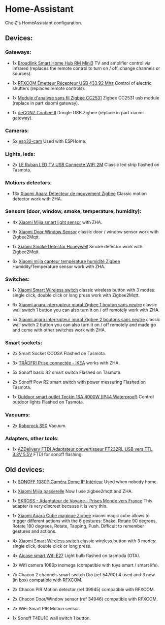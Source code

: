 # Home-Assistant

ChoiZ's HomeAssistant configuration.

## Devices:

### Gateways:

- 1x [Broadlink Smart Home Hub RM Mini3](https://www.amazon.fr/gp/product/B07DPHG521) TV and amplifier control via infrared (replaces the remote control to turn on / off, change channels or sources).

- 1x [RFXCOM Émetteur Récepteur USB 433,92 Mhz](https://www.amazon.fr/gp/product/B07HQYXCV5) Control of electric shutters (replaces remote controls).

- 1x [Module d'analyse sans fil Zigbee CC2531](https://fr.aliexpress.com/item/4000070685708.html) Zigbee CC2531 usb module (replace in part xiaomi gateway).

- 1x [deCONZ Conbee II](https://www.domotique-store.fr/domotique/modules-domotiques/adaptateurs-controleurs-domotiques/1169-phoscon-conbee-2-dongle-usb-zigbee-compatible-jeedom-domoticz-etc.html?search_query=deconz&results=2) Dongle USB Zigbee (replace in part xiaomi gateway).

### Cameras:

- 5x [esp32-cam](https://fr.aliexpress.com/item/32981449079.html) Used with ESPHome.

### Lights, leds:

- 2x [LE Ruban LED TV USB Connecté WIFI 2M](https://www.amazon.fr/gp/product/B07QXMZ7C8) Classic led strip flashed on Tasmota.

### Motions detectors:

- 13x [Xiaomi Aqara Détecteur de mouvement Zigbee](https://fr.aliexpress.com/item/32828696729.html) Classic motion detector work with ZHA.

### Sensors (door, window, smoke, temperature, humidity):

- 4x [Xiaomi Mijia smart light sensor](https://www.aliexpress.com/item/4000468141459.html) with ZHA.

- 9x [Xiaomi Door Window Sensor](https://www.aliexpress.com/item/32714904459.html) classic door / window sensor work with Zigbee2Mqtt.

- 1x [Xiaomi Smoke Detector Honeywell](https://www.aliexpress.com/item/32945252495.html) Smoke detector work with Zigbee2Mqtt.

- 6x [Xiaomi mijia capteur température humidité Zigbee](https://fr.aliexpress.com/item/32714410866.html) Humidity/Temperature sensor work with ZHA.

### Switches:

- 1x [Xiaomi Smart Wireless switch](https://www.aliexpress.com/item/32818007384.html) classic wireless button with 3 modes: single click, double click or long press work with Zigbee2Mqtt.

- 6x [Xiaomi aqara interrupteur mural Zigbee 1 bouton sans neutre](https://fr.aliexpress.com/item/32950175670.html) classic wall switch 1 button you can also turn it on / off remotely work with ZHA.

- 5x [Xiaomi aqara interrupteur mural Zigbee 2 boutons sans neutre](https://fr.aliexpress.com/item/32950175670.html) classic wall switch 2 button you can also turn it on / off remotely and made go and come with other switches work with ZHA.

### Smart sockets:

- 2x Smart Socket COOSA Flashed on Tasmota.

- 3x [TRÅDFRI Prise connectée - IKEA](https://www.ikea.com/fr/fr/p/tradfri-prise-connectee-20364476/) works with ZHA.

- 5x Sonoff basic R2 smart switch Flashed on Tasmota.

- 2x Sonoff Pow R2 smart switch with power messuring Flashed on Tasmota.

- 1x [Outdoor smart outlet Teckin 16A 4000W (IP44 Waterproof)](https://www.amazon.fr/gp/product/B07RFN1V6L) Control outdoor lights Flashed on Tasmota.

### Vacuums:

- 2x [Roborock S50](https://fr.aliexpress.com/item/4000034980243.html) Vacuum.

### Adapters, other tools:

- 1x [AZDelivery FTDI Adaptateur convertisseur FT232RL USB vers TTL 3.3V 5.5V](https://www.amazon.fr/gp/product/B01N9RZK6I) FTDI for sonoff flashing.

## Old devices:

- 1x [SONOFF 1080P Caméra Dome IP Intérieur](https://www.amazon.fr/gp/product/B081RFKPGY) Used when nobody home.

- 1x [Xiaomi Mijia passerelle](https://fr.aliexpress.com/item/32821192659.html) Now I use zigbee2mqtt and ZHA.

- 1x [SKROSS - Adaptateur de Voyage - Prises Monde vers France](https://www.amazon.fr/gp/product/B005P21MNW) This adapter is very discreet because it is very thin.

- 1x [Xiaomi Aqara Cube magique Zigbee](https://www.aliexpress.com/item/32854830262.html) xiaomi magic cube allows to trigger different actions with the 6 gestures: Shake, Rotate 90 degrees, Rotate 180 degrees, Rotate, Tapping, Push. Difficult to remember gestures and actions.

- 4x [Xiaomi Smart Wireless switch](https://www.aliexpress.com/item/32818007384.html) classic wireless button with 3 modes: single click, double click or long press.

- 4x [Aicase smart Wifi E27](https://www.amazon.fr/gp/product/B07BTQJG6J) Light bulb flashed on tasmoda (OTA).

- 3x Wifi camera 1080p inomega (compatible with tuya smart / smart life).

- 7x Chacon 2 channels smart switch Dio (ref 54700) 4 used and 3 new (in box) compatible with RFXCOM.

- 2x Chacon PIR Motion detector (ref 39945) compatible with RFXCOM.

- 2x Chacon Door/Window sensor (ref 34946) compatible with RFXCOM.

- 2x WiFi Smart PIR Motion sensor.

- 1x Sonoff T4EU1C wall switch 1 button.
